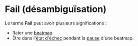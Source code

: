 # Fail (désambiguïsation)

Le terme **Fail** peut avoir plusieurs significations :

- Rater une [beatmap](/wiki/Beatmap)
- Être dans l'[état d'échec](/wiki/Storyboard/Scripting/General_Rules#layers) pendant la [pause](/wiki/Beatmap/Break) d'une beatmap.
